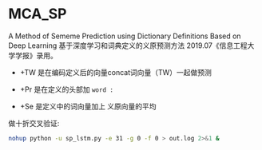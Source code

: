 # MCA_SP
A Method of Sememe Prediction using Dictionary Definitions Based on Deep Learning
基于深度学习和词典定义的义原预测方法
2019.07《信息工程大学学报》录用。

* +TW 是在编码定义后的向量concat词向量（TW）一起做预测

* +Pr 是在定义的头部加 `word :` 

* +Se 是定义中的词向量加上 义原向量的平均

做十折交叉验证:

```bash
nohup python -u sp_lstm.py -e 31 -g 0 -f 0 > out.log 2>&1 &
```
